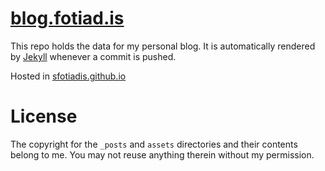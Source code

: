# [blog.fotiad.is](http://blog.fotiad.is)

This repo holds the data for my personal blog.
It is automatically rendered by [Jekyll](http://github.com/mojombo/jekyll) whenever a commit is pushed.

Hosted in [sfotiadis.github.io](http://sfotiadis.github.io)

# License

The copyright for the ```_posts``` and ```assets``` directories and their contents belong to me. You may not reuse anything therein without my permission.
